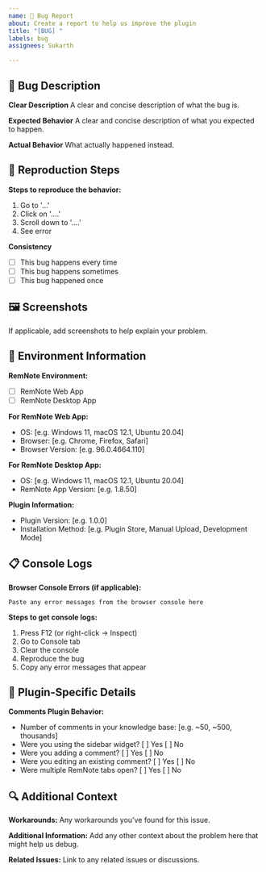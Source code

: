 ```yaml
---
name: 🐛 Bug Report
about: Create a report to help us improve the plugin
title: "[BUG] "
labels: bug
assignees: Sukarth

---
```


## 🐛 Bug Description

**Clear Description**
A clear and concise description of what the bug is.

**Expected Behavior**
A clear and concise description of what you expected to happen.

**Actual Behavior**
What actually happened instead.

## 🔄 Reproduction Steps

**Steps to reproduce the behavior:**
1. Go to '...'
2. Click on '....'
3. Scroll down to '....'
4. See error

**Consistency**
- [ ] This bug happens every time
- [ ] This bug happens sometimes
- [ ] This bug happened once

## 🖼️ Screenshots

If applicable, add screenshots to help explain your problem.

## 🔧 Environment Information

**RemNote Environment:**
- [ ] RemNote Web App
- [ ] RemNote Desktop App

**For RemNote Web App:**
- OS: [e.g. Windows 11, macOS 12.1, Ubuntu 20.04]
- Browser: [e.g. Chrome, Firefox, Safari]
- Browser Version: [e.g. 96.0.4664.110]

**For RemNote Desktop App:**
- OS: [e.g. Windows 11, macOS 12.1, Ubuntu 20.04]
- RemNote App Version: [e.g. 1.8.50]

**Plugin Information:**
- Plugin Version: [e.g. 1.0.0]
- Installation Method: [e.g. Plugin Store, Manual Upload, Development Mode]

## 📋 Console Logs

**Browser Console Errors (if applicable):**
```
Paste any error messages from the browser console here
```

**Steps to get console logs:**
1. Press F12 (or right-click → Inspect)
2. Go to Console tab
3. Clear the console
4. Reproduce the bug
5. Copy any error messages that appear

## 🧪 Plugin-Specific Details

**Comments Plugin Behavior:**
- Number of comments in your knowledge base: [e.g. ~50, ~500, thousands]
- Were you using the sidebar widget? [ ] Yes [ ] No
- Were you adding a comment? [ ] Yes [ ] No
- Were you editing an existing comment? [ ] Yes [ ] No
- Were multiple RemNote tabs open? [ ] Yes [ ] No

## 🔍 Additional Context

**Workarounds:** Any workarounds you've found for this issue.

**Additional Information:** Add any other context about the problem here that might help us debug.

**Related Issues:** Link to any related issues or discussions.
